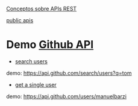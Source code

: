 [Conceptos sobre APIs REST](http://asiermarques.com/2013/conceptos-sobre-apis-rest/)

[public apis](https://github.com/toddmotto/public-apis)

# Demo [Github API](https://api.github.com/users)

- [search users](https://developer.github.com/v3/search/#search-users)

demo: https://api.github.com/search/users?q=tom

- [get a single user](https://developer.github.com/v3/users/#get-a-single-user)

demo: https://api.github.com/users/manuelbarzi